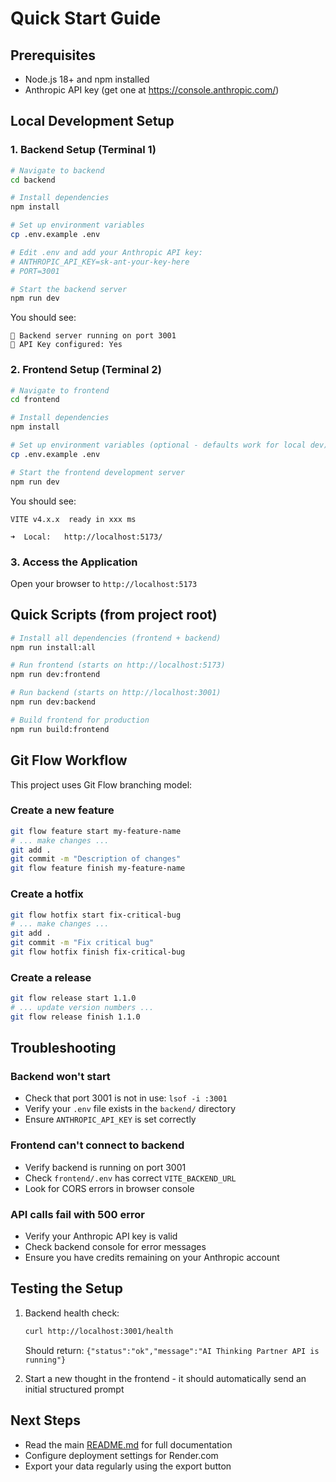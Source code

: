 # Quick Start Guide

## Prerequisites
- Node.js 18+ and npm installed
- Anthropic API key (get one at https://console.anthropic.com/)

## Local Development Setup

### 1. Backend Setup (Terminal 1)
```bash
# Navigate to backend
cd backend

# Install dependencies
npm install

# Set up environment variables
cp .env.example .env

# Edit .env and add your Anthropic API key:
# ANTHROPIC_API_KEY=sk-ant-your-key-here
# PORT=3001

# Start the backend server
npm run dev
```

You should see:
```
🚀 Backend server running on port 3001
🔑 API Key configured: Yes
```

### 2. Frontend Setup (Terminal 2)
```bash
# Navigate to frontend
cd frontend

# Install dependencies
npm install

# Set up environment variables (optional - defaults work for local dev)
cp .env.example .env

# Start the frontend development server
npm run dev
```

You should see:
```
VITE v4.x.x  ready in xxx ms

➜  Local:   http://localhost:5173/
```

### 3. Access the Application
Open your browser to `http://localhost:5173`

## Quick Scripts (from project root)

```bash
# Install all dependencies (frontend + backend)
npm run install:all

# Run frontend (starts on http://localhost:5173)
npm run dev:frontend

# Run backend (starts on http://localhost:3001)
npm run dev:backend

# Build frontend for production
npm run build:frontend
```

## Git Flow Workflow

This project uses Git Flow branching model:

### Create a new feature
```bash
git flow feature start my-feature-name
# ... make changes ...
git add .
git commit -m "Description of changes"
git flow feature finish my-feature-name
```

### Create a hotfix
```bash
git flow hotfix start fix-critical-bug
# ... make changes ...
git add .
git commit -m "Fix critical bug"
git flow hotfix finish fix-critical-bug
```

### Create a release
```bash
git flow release start 1.1.0
# ... update version numbers ...
git flow release finish 1.1.0
```

## Troubleshooting

### Backend won't start
- Check that port 3001 is not in use: `lsof -i :3001`
- Verify your `.env` file exists in the `backend/` directory
- Ensure `ANTHROPIC_API_KEY` is set correctly

### Frontend can't connect to backend
- Verify backend is running on port 3001
- Check `frontend/.env` has correct `VITE_BACKEND_URL`
- Look for CORS errors in browser console

### API calls fail with 500 error
- Verify your Anthropic API key is valid
- Check backend console for error messages
- Ensure you have credits remaining on your Anthropic account

## Testing the Setup

1. Backend health check:
   ```bash
   curl http://localhost:3001/health
   ```
   Should return: `{"status":"ok","message":"AI Thinking Partner API is running"}`

2. Start a new thought in the frontend - it should automatically send an initial structured prompt

## Next Steps

- Read the main [README.md](./README.md) for full documentation
- Configure deployment settings for Render.com
- Export your data regularly using the export button
